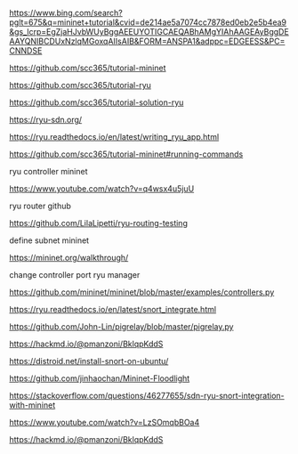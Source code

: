 https://www.bing.com/search?pglt=675&q=mininet+tutorial&cvid=de214ae5a7074cc7878ed0eb2e5b4ea9&gs_lcrp=EgZjaHJvbWUyBggAEEUYOTIGCAEQABhAMgYIAhAAGEAyBggDEAAYQNIBCDUxNzlqMGoxqAIIsAIB&FORM=ANSPA1&adppc=EDGEESS&PC=CNNDSE

https://github.com/scc365/tutorial-mininet

https://github.com/scc365/tutorial-ryu

https://github.com/scc365/tutorial-solution-ryu

https://ryu-sdn.org/

https://ryu.readthedocs.io/en/latest/writing_ryu_app.html

https://github.com/scc365/tutorial-mininet#running-commands

ryu controller mininet

https://www.youtube.com/watch?v=q4wsx4u5juU

ryu router github

https://github.com/LilaLipetti/ryu-routing-testing

define subnet mininet

https://mininet.org/walkthrough/

change controller port ryu manager

https://github.com/mininet/mininet/blob/master/examples/controllers.py

https://ryu.readthedocs.io/en/latest/snort_integrate.html

https://github.com/John-Lin/pigrelay/blob/master/pigrelay.py

https://hackmd.io/@pmanzoni/BklqpKddS

https://distroid.net/install-snort-on-ubuntu/

https://github.com/jinhaochan/Mininet-Floodlight

https://stackoverflow.com/questions/46277655/sdn-ryu-snort-integration-with-mininet

https://www.youtube.com/watch?v=LzSOmqbBOa4

https://hackmd.io/@pmanzoni/BklqpKddS

